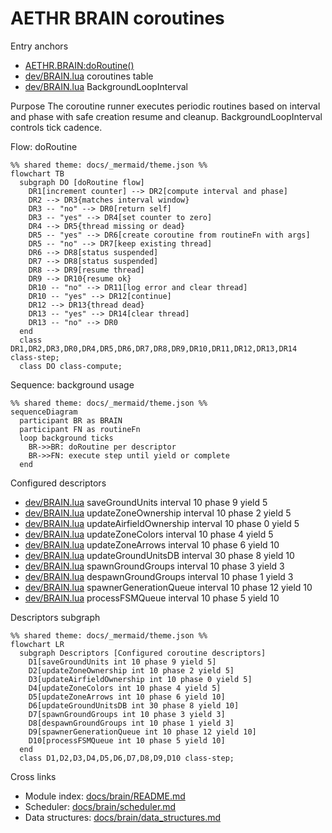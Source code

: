 # AETHR BRAIN coroutines

Entry anchors
- [AETHR.BRAIN:doRoutine()](../../dev/BRAIN.lua:176)
- [dev/BRAIN.lua](../../dev/BRAIN.lua:56) coroutines table
- [dev/BRAIN.lua](../../dev/BRAIN.lua:149) BackgroundLoopInterval

Purpose
The coroutine runner executes periodic routines based on interval and phase with safe creation resume and cleanup. BackgroundLoopInterval controls tick cadence.

Flow: doRoutine

```mermaid
%% shared theme: docs/_mermaid/theme.json %%
flowchart TB
  subgraph DO [doRoutine flow]
    DR1[increment counter] --> DR2[compute interval and phase]
    DR2 --> DR3{matches interval window}
    DR3 -- "no" --> DR0[return self]
    DR3 -- "yes" --> DR4[set counter to zero]
    DR4 --> DR5{thread missing or dead}
    DR5 -- "yes" --> DR6[create coroutine from routineFn with args]
    DR5 -- "no" --> DR7[keep existing thread]
    DR6 --> DR8[status suspended]
    DR7 --> DR8[status suspended]
    DR8 --> DR9[resume thread]
    DR9 --> DR10{resume ok}
    DR10 -- "no" --> DR11[log error and clear thread]
    DR10 -- "yes" --> DR12[continue]
    DR12 --> DR13{thread dead}
    DR13 -- "yes" --> DR14[clear thread]
    DR13 -- "no" --> DR0
  end
  class DR1,DR2,DR3,DR0,DR4,DR5,DR6,DR7,DR8,DR9,DR10,DR11,DR12,DR13,DR14 class-step;
  class DO class-compute;
```

Sequence: background usage

```mermaid
%% shared theme: docs/_mermaid/theme.json %%
sequenceDiagram
  participant BR as BRAIN
  participant FN as routineFn
  loop background ticks
    BR->>BR: doRoutine per descriptor
    BR->>FN: execute step until yield or complete
  end
```

Configured descriptors
- [dev/BRAIN.lua](../../dev/BRAIN.lua:58) saveGroundUnits interval 10 phase 9 yield 5
- [dev/BRAIN.lua](../../dev/BRAIN.lua:67) updateZoneOwnership interval 10 phase 2 yield 5
- [dev/BRAIN.lua](../../dev/BRAIN.lua:76) updateAirfieldOwnership interval 10 phase 0 yield 5
- [dev/BRAIN.lua](../../dev/BRAIN.lua:85) updateZoneColors interval 10 phase 4 yield 5
- [dev/BRAIN.lua](../../dev/BRAIN.lua:94) updateZoneArrows interval 10 phase 6 yield 10
- [dev/BRAIN.lua](../../dev/BRAIN.lua:103) updateGroundUnitsDB interval 30 phase 8 yield 10
- [dev/BRAIN.lua](../../dev/BRAIN.lua:112) spawnGroundGroups interval 10 phase 3 yield 3
- [dev/BRAIN.lua](../../dev/BRAIN.lua:121) despawnGroundGroups interval 10 phase 1 yield 3
- [dev/BRAIN.lua](../../dev/BRAIN.lua:130) spawnerGenerationQueue interval 10 phase 12 yield 10
- [dev/BRAIN.lua](../../dev/BRAIN.lua:139) processFSMQueue interval 10 phase 5 yield 10

Descriptors subgraph

```mermaid
%% shared theme: docs/_mermaid/theme.json %%
flowchart LR
  subgraph Descriptors [Configured coroutine descriptors]
    D1[saveGroundUnits int 10 phase 9 yield 5]
    D2[updateZoneOwnership int 10 phase 2 yield 5]
    D3[updateAirfieldOwnership int 10 phase 0 yield 5]
    D4[updateZoneColors int 10 phase 4 yield 5]
    D5[updateZoneArrows int 10 phase 6 yield 10]
    D6[updateGroundUnitsDB int 30 phase 8 yield 10]
    D7[spawnGroundGroups int 10 phase 3 yield 3]
    D8[despawnGroundGroups int 10 phase 1 yield 3]
    D9[spawnerGenerationQueue int 10 phase 12 yield 10]
    D10[processFSMQueue int 10 phase 5 yield 10]
  end
  class D1,D2,D3,D4,D5,D6,D7,D8,D9,D10 class-step;
```

Cross links
- Module index: [docs/brain/README.md](docs/brain/README.md)
- Scheduler: [docs/brain/scheduler.md](docs/brain/scheduler.md)
- Data structures: [docs/brain/data_structures.md](docs/brain/data_structures.md)
